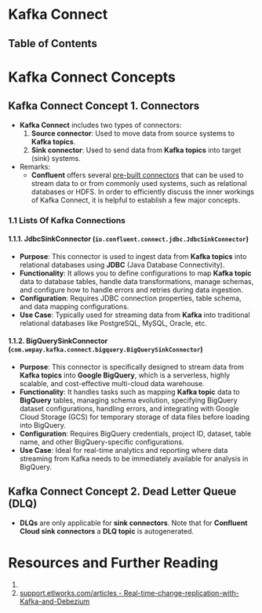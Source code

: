 # Kafka Connect

## Table of Contents

# Kafka Connect Concepts

## Kafka Connect Concept 1. Connectors

- **Kafka Connect** includes two types of connectors:
  1. **Source connector**: Used to move data from source systems to **Kafka topics**.
  2. **Sink connector**: Used to send data from **Kafka topics** into target (sink) systems.
- Remarks:
  - **Confluent** offers several [pre-built connectors](https://www.confluent.io/product/connectors/?_ga=2.113725121.770498573.1720359767-234518971.1709664712&_gl=1*1owcoes*_gcl_au*OTIxNjA2MDMuMTcxNzYxMTg4NA..*_ga*MjM0NTE4OTcxLjE3MDk2NjQ3MTI.*_ga_D2D3EGKSGD*MTcyMDM1OTc2Ny45NS4xLjE3MjAzNjAyMDAuNTkuMC4w) that can be used to stream data to or from commonly used systems, such as relational databases or HDFS. In order to efficiently discuss the inner workings of Kafka Connect, it is helpful to establish a few major concepts.

### 1.1 Lists Of Kafka Connections

#### 1.1.1. JdbcSinkConnector (`io.confluent.connect.jdbc.JdbcSinkConnector`)

- **Purpose**: This connector is used to ingest data from **Kafka topics** into relational databases using **JDBC** (Java Database Connectivity).
- **Functionality**: It allows you to define configurations to map **Kafka topic** data to database tables, handle data transformations, manage schemas, and configure how to handle errors and retries during data ingestion.
- **Configuration**: Requires JDBC connection properties, table schema, and data mapping configurations.
- **Use Case**: Typically used for streaming data from **Kafka** into traditional relational databases like PostgreSQL, MySQL, Oracle, etc.

#### 1.1.2. BigQuerySinkConnector (`com.wepay.kafka.connect.bigquery.BigQuerySinkConnector`)

- **Purpose**: This connector is specifically designed to stream data from **Kafka topics** into **Google BigQuery**, which is a serverless, highly scalable, and cost-effective multi-cloud data warehouse.
- **Functionality**: It handles tasks such as mapping **Kafka topic** data to **BigQuery** tables, managing schema evolution, specifying BigQuery dataset configurations, handling errors, and integrating with Google Cloud Storage (GCS) for temporary storage of data files before loading into BigQuery.
- **Configuration**: Requires BigQuery credentials, project ID, dataset, table name, and other BigQuery-specific configurations.
- **Use Case**: Ideal for real-time analytics and reporting where data streaming from Kafka needs to be immediately available for analysis in BigQuery.

## Kafka Connect Concept 2. Dead Letter Queue (DLQ)

- **DLQs** are only applicable for **sink connectors**. Note that for **Confluent Cloud sink connectors** a **DLQ topic** is autogenerated.

# Resources and Further Reading

1. 
2. [support.etlworks.com/articles - Real-time-change-replication-with-Kafka-and-Debezium](https://support.etlworks.com/hc/en-us/articles/360020461693-Real-time-change-replication-with-Kafka-and-Debezium)
